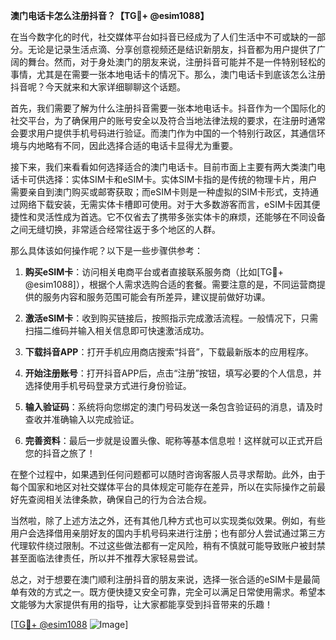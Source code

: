 **澳门电话卡怎么注册抖音？【TG💪+ @esim1088】**

在当今数字化的时代，社交媒体平台如抖音已经成为了人们生活中不可或缺的一部分。无论是记录生活点滴、分享创意视频还是结识新朋友，抖音都为用户提供了广阔的舞台。然而，对于身处澳门的朋友来说，注册抖音可能并不是一件特别轻松的事情，尤其是在需要一张本地电话卡的情况下。那么，澳门电话卡到底该怎么注册抖音呢？今天就来和大家详细聊聊这个话题。

首先，我们需要了解为什么注册抖音需要一张本地电话卡。抖音作为一个国际化的社交平台，为了确保用户的账号安全以及符合当地法律法规的要求，在注册时通常会要求用户提供手机号码进行验证。而澳门作为中国的一个特别行政区，其通信环境与内地略有不同，因此选择合适的电话卡显得尤为重要。

接下来，我们来看看如何选择适合的澳门电话卡。目前市面上主要有两大类澳门电话卡可供选择：实体SIM卡和eSIM卡。实体SIM卡指的是传统的物理卡片，用户需要亲自到澳门购买或邮寄获取；而eSIM卡则是一种虚拟的SIM卡形式，支持通过网络下载安装，无需实体卡槽即可使用。对于大多数游客而言，eSIM卡因其便捷性和灵活性成为首选。它不仅省去了携带多张实体卡的麻烦，还能够在不同设备之间无缝切换，非常适合经常往返于多个地区的人群。

那么具体该如何操作呢？以下是一些步骤供参考：

1. **购买eSIM卡**：访问相关电商平台或者直接联系服务商（比如[TG💪+ @esim1088]），根据个人需求选购合适的套餐。需要注意的是，不同运营商提供的服务内容和服务范围可能会有所差异，建议提前做好功课。

2. **激活eSIM卡**：收到购买链接后，按照指示完成激活流程。一般情况下，只需扫描二维码并输入相关信息即可快速激活成功。

3. **下载抖音APP**：打开手机应用商店搜索“抖音”，下载最新版本的应用程序。

4. **开始注册账号**：打开抖音APP后，点击“注册”按钮，填写必要的个人信息，并选择使用手机号码登录方式进行身份验证。

5. **输入验证码**：系统将向您绑定的澳门号码发送一条包含验证码的消息，请及时查收并准确输入以完成验证。

6. **完善资料**：最后一步就是设置头像、昵称等基本信息啦！这样就可以正式开启您的抖音之旅了！

在整个过程中，如果遇到任何问题都可以随时咨询客服人员寻求帮助。此外，由于每个国家和地区对社交媒体平台的具体规定可能存在差异，所以在实际操作之前最好先查阅相关法律条款，确保自己的行为合法合规。

当然啦，除了上述方法之外，还有其他几种方式也可以实现类似效果。例如，有些用户会选择借用亲朋好友的国内手机号码来进行注册；也有部分人尝试通过第三方代理软件绕过限制。不过这些做法都有一定风险，稍有不慎就可能导致账户被封禁甚至面临法律责任，所以并不推荐大家轻易尝试。

总之，对于想要在澳门顺利注册抖音的朋友来说，选择一张合适的eSIM卡是最简单有效的方式之一。既方便快捷又安全可靠，完全可以满足日常使用需求。希望本文能够为大家提供有用的指导，让大家都能享受到抖音带来的乐趣！

[[TG💪+ @esim1088](https://t.me/s/esim1088) ![Image](https://i.postimg.cc/4NQfJmqS/Snipaste-2025-05-13-00-14-12.png)]